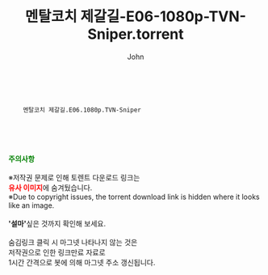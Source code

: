 ﻿---
layout: post
title:  "    멘탈코치 제갈길-E06-1080p-TVN-Sniper.torrent"
author: John
categories: [ 드라마 ]
tags: [  ]
image:  
description: "    멘탈코치 제갈길-E06-1080p-TVN-Sniper torrent 정보 공유"
toc: true
toc_sticky: true
---

<br>

        멘탈코치 제갈길.E06.1080p.TVN-Sniper  
    
<br><br><br>
<p data-ke-size="size16"><b><span style="color: green;">주의사항</span></b><br /><br />※저작권 문제로 인해 토렌트 다운로드 링크는<br /><b><span style="color: red;">유사 이미지</span></b>에 숨겨뒀습니다.<br />※Due to copyright issues, the torrent download link is hidden where it looks like an image.<br /><br /><b>'설마'</b>싶은 것까지 확인해 보세요.<br /><br />숨김링크 클릭 시 마그넷 나타나지 않는 것은<br />저작권으로 인한 링크만료 자료로<br />1시간 간격으로 봇에 의해 마그넷 주소 갱신됩니다.</p>
